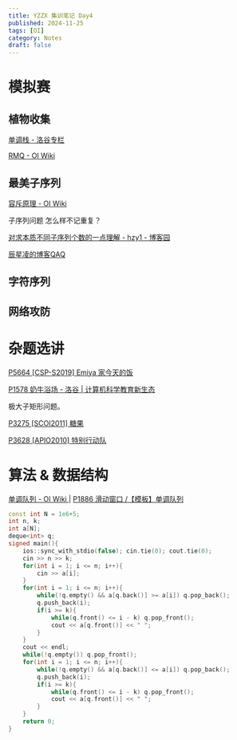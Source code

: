```yaml
---
title: YZZX 集训笔记 Day4
published: 2024-11-25
tags: [OI]
category: Notes
draft: false
---
```


# 模拟赛

## 植物收集

[单调栈 - 洛谷专栏](https://oi-wiki.org/ds/monotonous-stack/#应用)

[RMQ - OI Wiki](https://oi-wiki.org/topic/rmq/)

## 最美子序列

[容斥原理 - OI Wiki](https://oi-wiki.org/math/combinatorics/inclusion-exclusion-principle/)

子序列问题 怎么样不记重复？

[对求本质不同子序列个数的一点理解 - hzy1 - 博客园](https://www.cnblogs.com/hzy1/p/16878663.html)

[辰星凌的博客QAQ](https://www.cnblogs.com/Xing-Ling/p/11594147.html)

## 字符序列



## 网络攻防



# 杂题选讲

[P5664 [CSP-S2019] Emiya 家今天的饭](https://www.luogu.com.cn/problem/P5664)

[P1578 奶牛浴场 - 洛谷 | 计算机科学教育新生态](https://www.luogu.com.cn/problem/P1578)

极大子矩形问题。

[P3275 [SCOI2011] 糖果](https://www.luogu.com.cn/problem/P3275)

[P3628 [APIO2010] 特别行动队](https://www.luogu.com.cn/problem/P3628)

# 算法 & 数据结构

[单调队列 - OI Wiki ](https://oi-wiki.org/ds/monotonous-queue/) |  [P1886 滑动窗口 /【模板】单调队列](https://www.luogu.com.cn/problem/P1886)

```cpp
const int N = 1e6+5;
int n, k;
int a[N];
deque<int> q;
signed main(){
    ios::sync_with_stdio(false); cin.tie(0); cout.tie(0);
    cin >> n >> k;
    for(int i = 1; i <= n; i++){
        cin >> a[i];
    }
    for(int i = 1; i <= n; i++){
        while(!q.empty() && a[q.back()] >= a[i]) q.pop_back();
        q.push_back(i);
        if(i >= k){
            while(q.front() <= i - k) q.pop_front();
            cout << a[q.front()] << " ";
        }
    }
    cout << endl;
    while(!q.empty()) q.pop_front();
    for(int i = 1; i <= n; i++){
        while(!q.empty() && a[q.back()] <= a[i]) q.pop_back();
        q.push_back(i);
        if(i >= k){
            while(q.front() <= i - k) q.pop_front();
            cout << a[q.front()] << " ";
        }
    }
    return 0;
}
```


